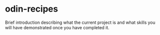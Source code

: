 # odin-recipes

Brief introduction describing what the current project is and what skills you will have demonstrated once you have completed it.